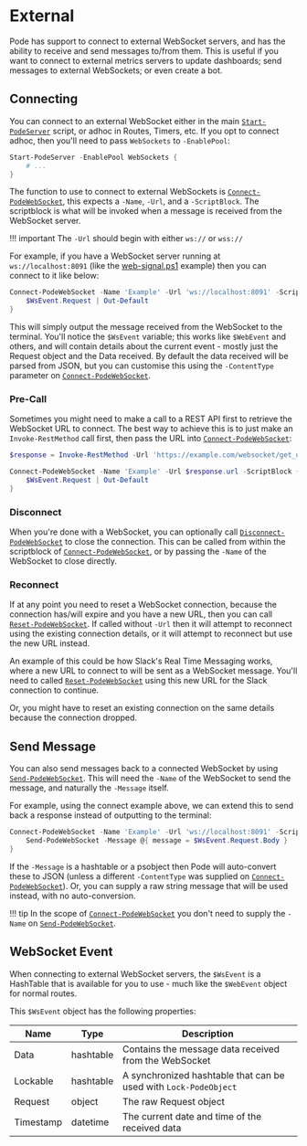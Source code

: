# External

Pode has support to connect to external WebSocket servers, and has the ability to receive and send messages to/from them. This is useful if you want to connect to external metrics servers to update dashboards; send messages to external WebSockets; or even create a bot.

## Connecting

You can connect to an external WebSocket either in the main [`Start-PodeServer`](../../../Functions/Core/Start-PodeServer) script, or adhoc in Routes, Timers, etc. If you opt to connect adhoc, then you'll need to pass `WebSockets` to `-EnablePool`:

```powershell
Start-PodeServer -EnablePool WebSockets {
    # ...
}
```

The function to use to connect to external WebSockets is [`Connect-PodeWebSocket`](../../../Functions/WebSockets/Connect-PodeWebSocket), this expects a `-Name`, `-Url`, and a `-ScriptBlock`. The scriptblock is what will be invoked when a message is received from the WebSocket server.

!!! important
    The `-Url` should begin with either `ws://` or `wss://`

For example, if you have a WebSocket server running at `ws://localhost:8091` (like the [web-signal.ps1](https://github.com/Badgerati/Pode/blob/develop/examples/web-signal.ps1) example) then you can connect to it like below:

```powershell
Connect-PodeWebSocket -Name 'Example' -Url 'ws://localhost:8091' -ScriptBlock {
    $WsEvent.Request | Out-Default
}
```

This will simply output the message received from the WebSocket to the terminal. You'll notice the `$WsEvent` variable; this works like `$WebEvent` and others, and will contain details about the current event - mostly just the Request object and the Data received. By default the data received will be parsed from JSON, but you can customise this using the `-ContentType` parameter on [`Connect-PodeWebSocket`](../../../Functions/WebSockets/Connect-PodeWebSocket).

### Pre-Call

Sometimes you might need to make a call to a REST API first to retrieve the WebSocket URL to connect. The best way to achieve this is to just make an `Invoke-RestMethod` call first, then pass the URL into [`Connect-PodeWebSocket`](../../../Functions/WebSockets/Connect-PodeWebSocket):

```powershell
$response = Invoke-RestMethod -Url 'https://example.com/websocket/get_url'

Connect-PodeWebSocket -Name 'Example' -Url $response.url -ScriptBlock {
    $WsEvent.Request | Out-Default
}
```

### Disconnect

When you're done with a WebSocket, you can optionally call [`Disconnect-PodeWebSocket`](../../../Functions/WebSockets/Disconnect-PodeWebSocket) to close the connection. This can be called from within the scriptblock of [`Connect-PodeWebSocket`](../../../Functions/WebSockets/Connect-PodeWebSocket), or by passing the `-Name` of the WebSocket to close directly.

### Reconnect

If at any point you need to reset a WebSocket connection, because the connection has/will expire and you have a new URL, then you can call [`Reset-PodeWebSocket`](../../../Functions/WebSockets/Reset-PodeWebSocket). If called without `-Url` then it will attempt to reconnect using the existing connection details, or it will attempt to reconnect but use the new URL instead.

An example of this could be how Slack's Real Time Messaging works, where a new URL to connect to will be sent as a WebSocket message. You'll need to called [`Reset-PodeWebSocket`](../../../Functions/WebSockets/Reset-PodeWebSocket) using this new URL for the Slack connection to continue.

Or, you might have to reset an existing connection on the same details because the connection dropped.

## Send Message

You can also send messages back to a connected WebSocket by using [`Send-PodeWebSocket`](../../../Functions/WebSockets/Send-PodeWebSocket). This will need the `-Name` of the WebSocket to send the message, and naturally the `-Message` itself.

For example, using the connect example above, we can extend this to send back a response instead of outputting to the terminal:

```powershell
Connect-PodeWebSocket -Name 'Example' -Url 'ws://localhost:8091' -ScriptBlock {
    Send-PodeWebSocket -Message @{ message = $WsEvent.Request.Body }
}
```

If the `-Message` is a hashtable or a psobject then Pode will auto-convert these to JSON (unless a different `-ContentType` was supplied on [`Connect-PodeWebSocket`](../../../Functions/WebSockets/Connect-PodeWebSocket)). Or, you can supply a raw string message that will be used instead, with no auto-conversion.

!!! tip
    In the scope of [`Connect-PodeWebSocket`](../../../Functions/WebSockets/Connect-PodeWebSocket) you don't need to supply the `-Name` on [`Send-PodeWebSocket`](../../../Functions/WebSockets/Send-PodeWebSocket).

## WebSocket Event

When connecting to external WebSocket servers, the `$WsEvent` is a HashTable that is available for you to use - much like the `$WebEvent` object for normal routes.

This `$WsEvent` object has the following properties:

| Name | Type | Description |
| ---- | ---- | ----------- |
| Data | hashtable | Contains the message data received from the WebSocket |
| Lockable | hashtable | A synchronized hashtable that can be used with `Lock-PodeObject` |
| Request | object | The raw Request object |
| Timestamp | datetime | The current date and time of the received data |
